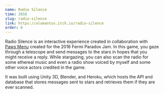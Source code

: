 ```yaml
---
name: Radio Silence
time: 2016
slug: radio-silence
link: https://alamantus.itch.io/radio-silence
order: 6
---
```


Radio Silence is an interactive experience created in collaboration with [Paws Menu](http://pawsmenu.net)
created for the 2016 Fermi Paradox Jam. In this game, you gaze through a telescope and
send messages to the stars in hopes that you might receive a reply. While stargazing,
you can also scan the radio for some ethereal music and even a radio show voiced by myself
and some other voice actors credited in the game.

It was built using Unity 3D, Blender, and Heroku, which hosts the API and database that
stores messages sent to stars and retrieves them if they are ever scanned.